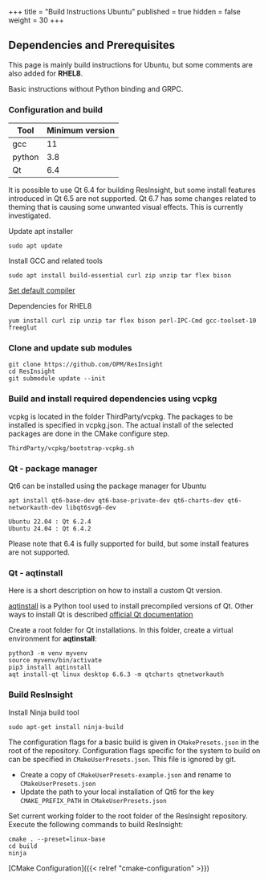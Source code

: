 +++
title = "Build Instructions Ubuntu"
published = true
hidden = false
weight = 30
+++

## Dependencies and Prerequisites

This page is mainly build instructions for Ubuntu, but some comments are also added for **RHEL8**.

Basic instructions without Python binding and GRPC.


### Configuration and build

| Tool                    | Minimum version  | 
|-------------------------|------------------|
| gcc                     | 11               | 
| python 				  | 3.8              | 
| Qt 	    			  | 6.4              | 

It is possible to use Qt 6.4 for building ResInsight, but some install features introduced in Qt 6.5 are not supported. Qt 6.7 has some changes related to theming that is causing some unwanted visual effects. This is currently investigated.


Update apt installer

    sudo apt update

Install GCC and related tools

    sudo apt install build-essential curl zip unzip tar flex bison

[Set default compiler](https://linuxconfig.org/how-to-switch-between-multiple-gcc-and-g-compiler-versions-on-ubuntu-20-04-lts-focal-fossa)

Dependencies for RHEL8

    yum install curl zip unzip tar flex bison perl-IPC-Cmd gcc-toolset-10 freeglut

### Clone and update sub modules

	git clone https://github.com/OPM/ResInsight
    cd ResInsight
    git submodule update --init

### Build and install required dependencies using vcpkg
vcpkg is located in the folder ThirdParty/vcpkg. The packages to be installed is specified in vcpkg.json. The actual install of the selected packages are done in the CMake configure step.

    ThirdParty/vcpkg/bootstrap-vcpkg.sh

### Qt - package manager

Qt6 can be installed using the package manager for Ubuntu

    apt install qt6-base-dev qt6-base-private-dev qt6-charts-dev qt6-networkauth-dev libqt6svg6-dev

    Ubuntu 22.04 : Qt 6.2.4
    Ubuntu 24.04 : Qt 6.4.2

Please note that 6.4 is fully supported for build, but some install features are not supported.

### Qt - aqtinstall
Here is a short description on how to install a custom Qt version.

[aqtinstall](https://github.com/miurahr/aqtinstall) is a Python tool used to install precompiled versions of Qt. Other ways to install Qt is described [official Qt documentation](https://www.qt.io/download-qt-installer-oss)


Create a root folder for Qt installations. In this folder, create a virtual environment for **aqtinstall**:

    python3 -m venv myvenv
    source myvenv/bin/activate
    pip3 install aqtinstall
    aqt install-qt linux desktop 6.6.3 -m qtcharts qtnetworkauth
   

### Build ResInsight

Install Ninja build tool
    
    sudo apt-get install ninja-build

The configuration flags for a basic build is given in `CMakePresets.json` in the root of the repository. Configuration flags specific for the system to build on can be specified in `CMakeUserPresets.json`. This file is ignored by git.

- Create a copy of `CMakeUserPresets-example.json` and rename to `CMakeUserPresets.json`
- Update the path to your local installation of Qt6 for the key `CMAKE_PREFIX_PATH` in `CMakeUserPresets.json`

Set current working folder to the root folder of the ResInsight repository. Execute the following commands to build ResInsight:

    cmake . --preset=linux-base
    cd build
    ninja

[CMake Configuration]({{< relref "cmake-configuration" >}})